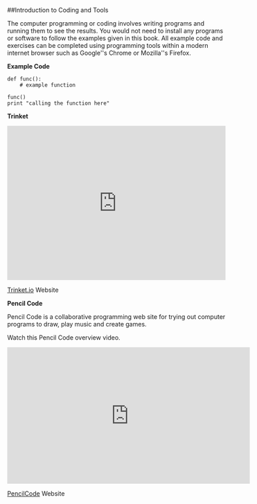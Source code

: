 ##Introduction to Coding and Tools


The computer programming or coding involves writing programs and running them to see the results. You would not need to install any programs or software to follow the examples given in this book. All example code and exercises can be completed using programming tools within a modern internet browser such as Google''s Chrome or Mozilla''s Firefox.

**Example Code**

    def func():
        # example function
    
    func()
    print "calling the function here"

**Trinket**

<iframe src="https://trinket.io/embed/python/2d1fdb4305" width="100%" height="356" frameborder="0" marginwidth="0" marginheight="0" allowfullscreen></iframe>

[Trinket.io](http://trinket.io) Website

**Pencil Code**

Pencil Code is a collaborative programming web site for trying out computer programs to draw, play music and create games.

Watch this Pencil Code overview video.

<iframe width="560" height="315" src="https://www.youtube.com/embed/JJzFD4EdeuY?rel=0" frameborder="0" allowfullscreen></iframe>


[PencilCode](http://www.pencilcode.net) Website


